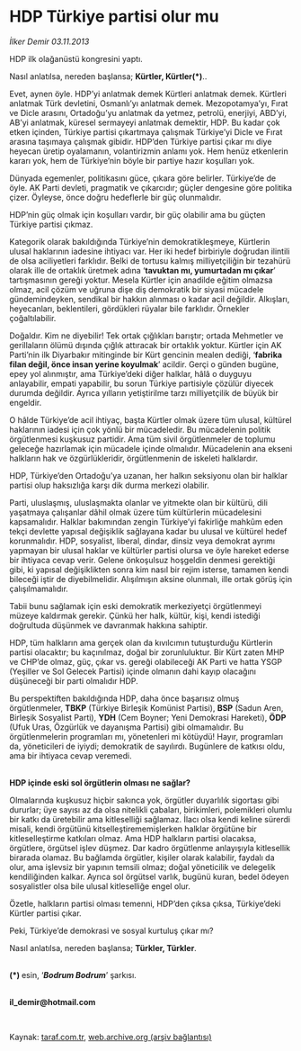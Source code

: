 # HDP Türkiye partisi olur mu

*İlker Demir 03.11.2013*

<div class="yazi"><p>HDP ilk olağanüstü kongresini yaptı.</p>
<p>Nasıl anlatılsa, nereden başlansa; <b>Kürtler, Kürtler(*)</b>..</p>
<p>Evet, aynen öyle. HDP’yi anlatmak demek Kürtleri anlatmak demek. Kürtleri anlatmak Türk devletini, Osmanlı’yı anlatmak demek. Mezopotamya’yı, Fırat ve Dicle arasını, Ortadoğu’yu anlatmak da yetmez, petrolü, enerjiyi, ABD’yi, AB’yi anlatmak, küresel sermayeyi anlatmak demektir, HDP. Bu kadar çok etken içinden, Türkiye partisi çıkartmaya çalışmak Türkiye’yi Dicle ve Fırat arasına taşımaya çalışmak gibidir. HDP’den Türkiye partisi çıkar mı diye heyecan üretip oyalamanın, volantirizmin anlamı yok. Hem henüz etkenlerin kararı yok, hem de Türkiye’nin böyle bir partiye hazır koşulları yok.</p>
<p>Dünyada egemenler, politikasını güce, çıkara göre belirler. Türkiye’de de öyle. AK Parti devleti, pragmatik ve çıkarcıdır; güçler dengesine göre politika çizer. Öyleyse, önce doğru hedeflerle bir güç olunmalıdır. </p>
<p>HDP’nin güç olmak için koşulları vardır, bir güç olabilir ama bu güçten Türkiye partisi çıkmaz.</p>
<p>Kategorik olarak bakıldığında Türkiye’nin demokratikleşmeye, Kürtlerin ulusal haklarının iadesine ihtiyacı var. Her iki hedef birbiriyle doğrudan ilintili de olsa aciliyetleri farklıdır. Belki de tortusu kalmış milliyetçiliğin bir tezahürü olarak ille de ortaklık üretmek adına ‘<b>tavuktan mı, yumurtadan mı çıkar</b>’ tartışmasının gereği yoktur. Mesela Kürtler için anadilde eğitim olmazsa olmaz, acil çözüm ve uğruna dişe diş demokratik bir siyasi mücadele gündemindeyken, sendikal bir hakkın alınması o kadar acil değildir. Alkışları, heyecanları, beklentileri, gördükleri rüyalar bile farklıdır. Örnekler çoğaltılabilir.</p>
<p>Doğaldır. Kim ne diyebilir! Tek ortak çığlıkları barıştır; ortada Mehmetler ve gerillaların ölümü dışında çığlık attıracak bir ortaklık yoktur. Kürtler için AK Parti’nin ilk Diyarbakır mitinginde bir Kürt gencinin mealen dediği, ‘<b>fabrika filan değil, önce insan yerine koyulmak</b>’ acildir. Gerçi o günden bugüne, epey yol alınmıştır, ama Türkiye’deki diğer halklar, hâlâ o duyguyu anlayabilir, empati yapabilir, bu sorun Türkiye partisiyle çözülür diyecek durumda değildir. Ayrıca yılların yetiştirilme tarzı milliyetçilik de büyük bir engeldir. </p>
<p>O hâlde Türkiye’de acil ihtiyaç, başta Kürtler olmak üzere tüm ulusal, kültürel haklarının iadesi için çok yönlü bir mücadeledir. Bu mücadelenin politik örgütlenmesi kuşkusuz partidir. Ama tüm sivil örgütlenmeler de toplumu geleceğe hazırlamak için mücadele içinde olmalıdır. Mücadelenin ana ekseni halkların hak ve özgürlükleridir, örgütlenmenin de iskeleti halklardır. </p>
<p>HDP, Türkiye’den Ortadoğu’ya uzanan, her halkın seksiyonu olan bir halklar partisi olup haksızlığa karşı dik durma merkezi olabilir. </p>
<p>Parti, uluslaşmış, uluslaşmakta olanlar ve yitmekte olan bir kültürü, dili yaşatmaya çalışanlar dâhil olmak üzere tüm kültürlerin mücadelesini kapsamalıdır. Halklar bakımından zengin Türkiye’yi fakirliğe mahkûm eden tekçi devlette yapısal değişiklik sağlayana kadar bu ulusal ve kültürel hedef korunmalıdır. HDP, sosyalist, liberal, dindar, dinsiz veya demokrat ayrımı yapmayan bir ulusal haklar ve kültürler partisi olursa ve öyle hareket ederse bir ihtiyaca cevap verir. Gelene önkoşulsuz hoşgeldin denmesi gerektiği gibi,  ki yapısal değişiklikten sonra kim nasıl bir rejim isterse, tamamen kendi bileceği iştir de diyebilmelidir. Alışılmışın aksine olunmalı, ille ortak görüş için çalışılmamalıdır. </p>
<p>Tabii bunu sağlamak için eski demokratik merkeziyetçi örgütlenmeyi müzeye kaldırmak gerekir. Çünkü her halk, kültür, kişi, kendi istediği doğrultuda düşünmek ve davranmak hakkına sahiptir.</p>
<p>HDP, tüm halkların ama gerçek olan da kıvılcımın tutuşturduğu Kürtlerin partisi olacaktır; bu kaçınılmaz, doğal bir zorunluluktur. Bir Kürt zaten MHP ve CHP’de olmaz, güç, çıkar vs. gereği olabileceği AK Parti ve hatta YSGP (Yeşiller ve Sol Gelecek Partisi) içinde olmanın dahi kayıp olacağını düşüneceği bir parti olmalıdır HDP.</p>
<p>Bu perspektiften bakıldığında HDP, daha önce başarısız olmuş örgütlenmeler, <b>TBKP</b> (Türkiye Birleşik Komünist Partisi), <b>BSP</b> (Sadun Aren, Birleşik Sosyalist Parti), <b>YDH</b> (Cem Boyner; Yeni Demokrasi Hareketi), <b>ÖDP</b> (Ufuk Uras, Özgürlük ve dayanışma Partisi) gibi olmamalıdır. Bu örgütlenmelerin programları mı, yönetenleri mi kötüydü! Hayır, programları da, yöneticileri de iyiydi; demokratik de sayılırdı. Bugünlere de katkısı oldu, ama bir ihtiyaca cevap veremedi. </p>
<p><b><br/>HDP içinde eski sol örgütlerin olması ne sağlar?</b></p>
<p>Olmalarında kuşkusuz hiçbir sakınca yok, örgütler duyarlılık sigortası gibi dururlar; üye sayısı az da olsa nitelikli çabaları, birikimleri, polemikleri olumlu bir katkı da üretebilir ama kitleselliği sağlamaz. İlacı olsa kendi keline sürerdi misali, kendi örgütünü kitselleştirememişlerken halklar örgütüne bir kitleselleştirme katkıları olmaz. Ama HDP halkların partisi olacaksa, örgütlere, örgütsel işlev düşmez. Dar kadro örgütlenme anlayışıyla kitlesellik birarada olamaz. Bu bağlamda örgütler, kişiler olarak kalabilir, faydalı da olur, ama işlevsiz bir yapının temsili olmaz; doğal yöneticilik ve delegelik kendiliğinden kalkar. Ayrıca sol örgütsel varlık, bugünü kuran, bedel ödeyen sosyalistler olsa bile ulusal kitleselliğe engel olur. </p>
<p>Özetle, halkların partisi olması temenni, HDP’den çıksa çıksa, Türkiye’deki Kürtler partisi çıkar. </p>
<p>Peki, Türkiye’de demokrasi ve sosyal kurtuluş çıkar mı?</p>
<p>Nasıl anlatılsa, nereden başlansa; <b>Türkler, Türkler</b>. </p>
<p><b><br/>(*) </b>esin, ‘<b><i>Bodrum Bodrum</i></b>’ şarkısı.</p><b>
<p><br/>il_demir@hotmail.com </p>
<p></p></b> 
</div>

Kaynak: [taraf.com.tr](http://www.taraf.com.tr:80/ilker-demir/makale-hdp-turkiye-partisi-olur-mu.htm), [web.archive.org (arşiv bağlantısı)](http://web.archive.org/web/20131104225549/http://www.taraf.com.tr:80/ilker-demir/makale-hdp-turkiye-partisi-olur-mu.htm)
